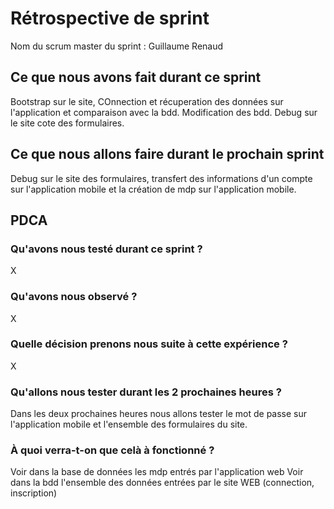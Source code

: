 # Rétrospective de sprint

Nom du scrum master du sprint : Guillaume Renaud

## Ce que nous avons fait durant ce sprint
Bootstrap sur le site, COnnection et récuperation des données sur l'application et comparaison avec la bdd. Modification des bdd. Debug sur le site cote des formulaires.
## Ce que nous allons faire durant le prochain sprint
Debug sur le site des formulaires, transfert des informations d'un compte sur l'application mobile et la création de mdp sur l'application mobile. 
## PDCA 
### Qu'avons nous testé durant ce sprint ? 
X
### Qu'avons nous observé ? 
X
### Quelle décision prenons nous suite à cette expérience ? 
X
### Qu'allons nous tester durant les 2 prochaines heures ? 
Dans les deux prochaines heures nous allons tester le mot de passe sur l'application mobile et l'ensemble des formulaires du site. 
### À quoi verra-t-on que celà à fonctionné ?
Voir dans la base de données les mdp entrés par l'application web 
Voir dans la bdd l'ensemble des données entrées par le site WEB (connection, inscription)